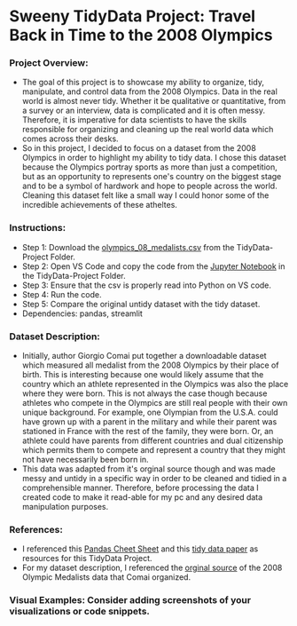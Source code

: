 # Sweeny TidyData Project: Travel Back in Time to the 2008 Olympics #

### Project Overview:
- The goal of this project is to showcase my ability to organize, tidy, manipulate, and control data from the 2008 Olympics. Data in the real world is almost never tidy. Whether it be qualitative or quantitative, from a survey or an interview, data is complicated and it is often messy. Therefore, it is imperative for data scientists to have the skills responsible for organizing and cleaning up the real world data which comes across their desks.
- So in this project, I decided to focus on a dataset from the 2008 Olympics in order to highlight my ability to tidy data. I chose this dataset because the Olympics portray sports as more than just a competition, but as an opportunity to represents one's country on the biggest stage and to be a symbol of hardwork and hope to people across the world. Cleaning this dataset felt like a small way I could honor some of the incredible achievements of these atheltes.

### Instructions:
- Step 1: Download the [olympics_08_medalists.csv](https://github.com/rcsweeny22/Sweeny-Data-Science-Portfolio/blob/main/TidyData-Project/olympics_08_medalists.csv) from the TidyData-Project Folder.
- Step 2: Open VS Code and copy the code from the [Jupyter Notebook](https://github.com/rcsweeny22/Sweeny-Data-Science-Portfolio/blob/main/TidyData-Project/TidyData-Project.ipynb) in the TidyData-Project Folder.
- Step 3: Ensure that the csv is properly read into Python on VS code.
- Step 4: Run the code.
- Step 5: Compare the original untidy dataset with the tidy dataset.
- Dependencies: pandas, streamlit
  
### Dataset Description:
- Initially, author Giorgio Comai put together a downloadable dataset which measured all medalist from the 2008 Olympics by their place of birth. This is interesting because one would likely assume that the country which an athlete represented in the Olympics was also the place where they were born. This is not always the case though because athletes who compete in the Olympics are still real people with their own unique background. For example, one Olympian from the U.S.A. could have grown up with a parent in the military and while their parent was stationed in France with the rest of the family, they were born. Or, an athlete could have parents from different countries and dual citizenship which permits them to compete and represent a country that they might not have necessarily been born in.
- This data was adapted from it's orginal source though and was made messy and untidy in a specific way in order to be cleaned and tidied in a comprehensible manner. Therefore, before processing the data I created code to make it read-able for my pc and any desired data manipulation purposes.

### References: 
- I referenced this [Pandas Cheet Sheet](https://pandas.pydata.org/Pandas_Cheat_Sheet.pdf) and this [tidy data paper](https://vita.had.co.nz/papers/tidy-data.pdf) as resources for this TidyData Project.
- For my dataset description, I referenced the [orginal source](https://edjnet.github.io/OlympicsGoNUTS/2008/) of the 2008 Olympic Medalists data that Comai organized.
  
### Visual Examples: Consider adding screenshots of your visualizations or code snippets.
